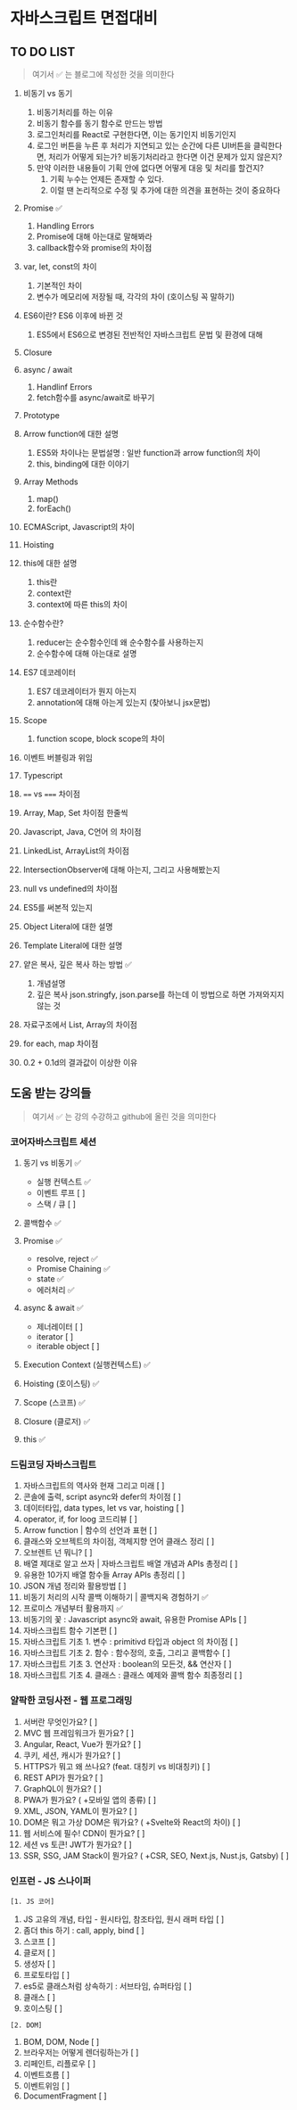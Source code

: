 # 자바스크립트 면접대비

## TO DO LIST

> 여기서 ✅ 는 블로그에 작성한 것을 의미한다

1. 비동기 vs 동기
   1. 비동기처리를 하는 이유
   2. 비동기 함수를 동기 함수로 만드는 방법
   3. 로그인처리를 React로 구현한다면, 이는 동기인지 비동기인지
   4. 로그인 버튼을 누른 후 처리가 지연되고 있는 순간에 다른 UI버튼을 클릭한다면, 처리가 어떻게 되는가? 비동기처리라고 한다면 이건 문제가 있지 않은지?
   5. 만약 이러한 내용들이 기획 안에 없다면 어떻게 대응 및 처리를 할건지?
      1. 기획 누수는 언제든 존재할 수 있다.
      2. 이럴 땐 논리적으로 수정 및 추가에 대한 의견을 표현하는 것이 중요하다
   
2. Promise ✅
   1. Handling Errors
   2. Promise에 대해 아는대로 말해봐라
   3. callback함수와 promise의 차이점
   
3. var, let, const의 차이
   1. 기본적인 차이
   2. 변수가 메모리에 저장될 때, 각각의 차이 (호이스팅 꼭 말하기)
   
4. ES6이란? ES6 이후에 바뀐 것
   1. ES5에서 ES6으로 변경된 전반적인 자바스크립트 문법 및 환경에 대해
   
5. Closure
   
6. async / await
   1. Handlinf Errors
   2. fetch함수를 async/await로 바꾸기
   
7. Prototype
   
8. Arrow function에 대한 설명
   1. ES5와 차이나는 문법설명 : 일반 function과 arrow function의 차이
   2. this, binding에 대한 이야기
   
9.  Array Methods
    1.  map()
    2.  forEach()

10. ECMAScript, Javascript의 차이
    
11. Hoisting
    
12. this에 대한 설명
    1.  this란
    2.  context란
    3.  context에 따른 this의 차이

13. 순수함수란?
    1.  reducer는 순수함수인데 왜 순수함수를 사용하는지
    2.  순수함수에 대해 아는대로 설명

14. ES7 데코레이터
    1.  ES7 데코레이터가 뭔지 아는지
    2.  annotation에 대해 아는게 있는지 (찾아보니 jsx문법)

15. Scope
    1.  function scope, block scope의 차이

16. 이벤트 버블링과 위임
17. Typescript
18. `==` vs `===` 차이점
19. Array, Map, Set 차이점 한줄씩
20. Javascript, Java, C언어 의 차이점
21. LinkedList, ArrayList의 차이점
22. IntersectionObserver에 대해 아는지, 그리고 사용해봤는지
23. null vs undefined의 차이점
24. ES5를 써본적 있는지
25. Object Literal에 대한 설명
26. Template Literal에 대한 설명
    
27. 얕은 복사, 깊은 복사 하는 방법 ✅
    1.  개념설명
    2.  깊은 복사 json.stringfy, json.parse를 하는데 이 방법으로 하면 가져와지지 않는 것

28. 자료구조에서 List, Array의 차이점
29. for each, map 차이점
30. 0.2 + 0.1d의 결과값이 이상한 이유
     
## 도움 받는 강의들

> 여기서 ✅ 는 강의 수강하고 github에 올린 것을 의미한다

### 코어자바스크립트 세션

1. 동기 vs 비동기 ✅
    - 실행 컨텍스트 ✅
    - 이벤트 루프 [ ]
    - 스택 / 큐 [ ]
2. 콜백함수 ✅
3. Promise ✅
    - resolve, reject ✅
    - Promise Chaining ✅
    - state ✅
    - 에러처리 ✅
4. async & await ✅
    - 제너레이터 [ ]
    - iterator [ ]
    - iterable object [ ]

5. Execution Context (실행컨텍스트) ✅
6. Hoisting (호이스팅) ✅
7. Scope (스코프) ✅
8. Closure (클로저) ✅
9. this ✅

### 드림코딩 자바스크립트

1. 자바스크립트의 역사와 현재 그리고 미래 [ ]
2. 콘솔에 출력, script async와 defer의 차이점 [ ]
3. 데이터타입, data types, let vs var, hoisting [ ]
4. operator, if, for loog 코드리뷰 [ ]
5. Arrow function | 함수의 선언과 표현 [ ]
6. 클래스와 오브젝트의 차이점, 객체지향 언어 클래스 정리 [ ]
7. 오브렌트 넌 뭐니? [ ]
8. 배열 제대로 알고 쓰자 | 자바스크립트 배열 개념과 APIs 총정리 [ ]
9. 유용한 10가지 배열 함수들 Array APIs 총정리 [ ]
10. JSON 개념 정리와 활용방법 [ ]
11. 비동기 처리의 시작 콜백 이해하기 | 콜백지옥 경험하기 ✅
12. 프로미스 개념부터 활용까지 ✅
13. 비동기의 꽃 : Javascript async와 await, 유용한 Promise APIs [ ]
14. 자바스크립트 함수 기본편 [ ]
15. 자바스크립트 기초 1. 변수 : primitivd 타입과 object 의 차이점 [ ]
16. 자바스크립트 기초 2. 함수 : 함수정의, 호출, 그리고 콜백함수 [ ]
17. 자바스크립트 기초 3. 연산자 : boolean의 모든것, && 연산자 [ ]
18. 자바스크립트 기초 4. 클래스 : 클래스 예제와 콜백 함수 최종정리 [ ]

### 얄팍한 코딩사전 - 웹 프로그래밍

1. 서버란 무엇인가요? [ ]
2. MVC 웹 프레임워크가 뭔가요? [ ]
3. Angular, React, Vue가 뭔가요? [ ]
4. 쿠키, 세션, 캐시가 뭔가요? [ ]
5. HTTPS가 뭐고 왜 쓰나요? (feat. 대칭키 vs 비대칭키) [ ]
6. REST API가 뭔가요? [ ]
7. GraphQL이 뭔가요? [ ]
8. PWA가 뭔가요? ( +모바일 앱의 종류) [ ]
9. XML, JSON, YAML이 뭔가요? [ ]
10. DOM은 뭐고 가상 DOM은 뭐가요? ( +Svelte와 React의 차이) [ ]
11. 웹 서비스에 필수! CDN이 뭔가요? [ ]
12. 세션 vs 토큰! JWT가 뭔가요? [ ]
13. SSR, SSG, JAM Stack이 뭔가요? ( +CSR, SEO, Next.js, Nust.js, Gatsby) [ ]

### 인프런 - JS 스나이퍼

`[1. JS 코어]`
1. JS 고유의 개념, 타입 - 원시타입, 참조타입, 원시 래퍼 타입 [ ]
2. 좀더 this 하기 : call, apply, bind [ ]
3. 스코프 [ ]
4. 클로저 [ ]
5. 생성자 [ ]
6. 프로토타입 [ ]
7. es5로 클래스처럼 상속하기 : 서브타임, 슈퍼타임 [ ]
8. 클래스 [ ]
9. 호이스팅 [ ]

`[2. DOM]`
1. BOM, DOM, Node [ ]
2. 브라우저는 어떻게 렌더링하는가 [ ]
3. 리페인트, 리플로우 [ ]
4. 이벤트흐름 [ ]
5. 이벤트위임 [ ]
6. DocumentFragment [ ]

